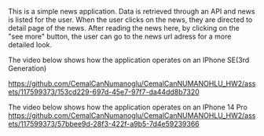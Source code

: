 This is a simple news application.
Data is retrieved through an API and news is listed for the user.
When the user clicks on the news, they are directed to detail page of the news.
After reading the news here, by clicking on the "see more" button, the user can go to the news url adress for a more detailed look.

The video below shows how the application operates on an IPhone SE(3rd Generation)


https://github.com/CemalCanNumanoglu/CemalCanNUMANOHLU_HW2/assets/117599373/153cd229-697d-45e7-97f7-da44dd8b7320



The video below shows how the application operates on an IPhone 14 Pro
https://github.com/CemalCanNumanoglu/CemalCanNUMANOHLU_HW2/assets/117599373/57bbee9d-28f3-422f-a9b5-7d4e59239366

